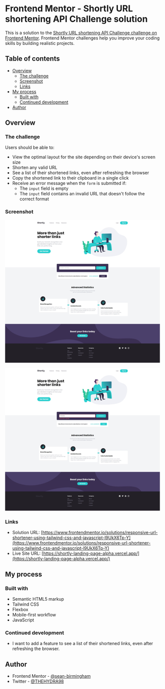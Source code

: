 # Frontend Mentor - Shortly URL shortening API Challenge solution

This is a solution to the [Shortly URL shortening API Challenge challenge on Frontend Mentor](https://www.frontendmentor.io/challenges/url-shortening-api-landing-page-2ce3ob-G). Frontend Mentor challenges help you improve your coding skills by building realistic projects.

## Table of contents

- [Overview](#overview)
  - [The challenge](#the-challenge)
  - [Screenshot](#screenshot)
  - [Links](#links)
- [My process](#my-process)
  - [Built with](#built-with)
  - [Continued development](#continued-development)
- [Author](#author)

## Overview

### The challenge

Users should be able to:

- View the optimal layout for the site depending on their device's screen size
- Shorten any valid URL
- See a list of their shortened links, even after refreshing the browser
- Copy the shortened link to their clipboard in a single click
- Receive an error message when the `form` is submitted if:
  - The `input` field is empty
  - The `input` field contains an invalid URL that doesn't follow the correct format

### Screenshot

![](./images/desktop.jpeg)

![](./images/desktop-error.jpeg)

### Links

- Solution URL: [https://www.frontendmentor.io/solutions/responsive-url-shortener-using-tailwind-css-and-javascript-l9UkX6Tp-Y](https://www.frontendmentor.io/solutions/responsive-url-shortener-using-tailwind-css-and-javascript-l9UkX6Tp-Y)
- Live Site URL: [https://shortly-landing-page-alpha.vercel.app/](https://shortly-landing-page-alpha.vercel.app/)

## My process

### Built with

- Semantic HTML5 markup
- Tailwind CSS
- Flexbox
- Mobile-first workflow
- JavaScript

### Continued development

- I want to add a feature to see a list of their shortened links, even after refreshing the browser.

## Author

- Frontend Mentor - [@sean-birmingham](https://www.frontendmentor.io/profile/sean-birmingham)
- Twitter - [@THEHYDRA98](https://www.twitter.com/thehydra98)
